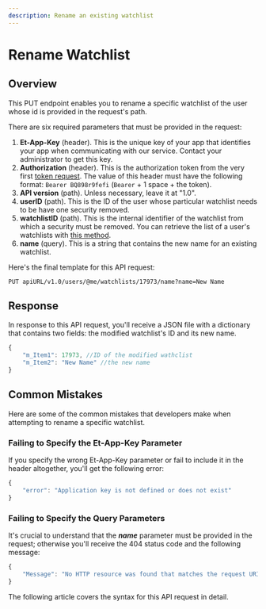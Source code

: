 ```yaml
---
description: Rename an existing watchlist
---
```


# Rename Watchlist

## Overview

This PUT endpoint enables you to rename a specific watchlist of the user whose id is provided in the request's path.

There are six required parameters that must be provided in the request:

1. **Et-App-Key** (header). This is the unique key of your app that identifies your app when communicating with our service. Contact your administrator to get this key.
2. **Authorization** (header). This is the authorization token from the very first [token request](../../authentication/requesting-tokens/). The value of this header must have the following format: `Bearer BQ898r9fefi` (`Bearer` + 1 space + the token).
3. **API version** (path). Unless necessary, leave it at "1.0".
4. **userID** (path). This is the ID of the user whose particular watchlist needs to be have one security removed.
5. **watchlistID** (path). This is the internal identifier of the watchlist from which a security must be removed. You can retrieve the list of a user's watchlists with [this method](../remove-security-from-watchlist-by-id/).
6. **name** (query). This is a string that contains the new name for an existing watchlist.

Here's the final template for this API request:

```
PUT apiURL/v1.0/users/@me/watchlists/17973/name?name=New Name
```

## Response

In response to this API request, you'll receive a JSON file with a dictionary that contains two fields: the modified watchlist's ID and its new name.

```javascript
{
    "m_Item1": 17973, //ID of the modified wathclist
    "m_Item2": "New Name" //the new name
}
```

## Common Mistakes

Here are some of the common mistakes that developers make when attempting to rename a specific watchlist.

### Failing to Specify the Et-App-Key Parameter

If you specify the wrong Et-App-Key parameter or fail to include it in the header altogether, you'll get the following error:

```javascript
{
    "error": "Application key is not defined or does not exist"
}
```

### Failing to Specify the Query Parameters

It's crucial to understand that the _**name**_ parameter must be provided in the request; otherwise you'll receive the 404 status code and the following message:

```javascript
{
    "Message": "No HTTP resource was found that matches the request URI 'https://pub-api-trader-demo-prod.etnasoft.us/api/v1.0/users/@me/watchlists/17973/name'."
}
```

The following article covers the syntax for this API request in detail.
